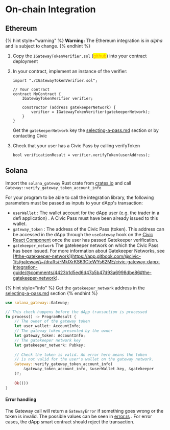 # On-chain Integration

## Ethereum

{% hint style="warning" %}
**Warning:** The Ethereum integration is in _alpha_ and is subject to change.
{% endhint %}

1. Copy the `IGatewayTokenVerifier.sol` (<mark style="color:orange;">github</mark>) into your contract deployment
2.  In your contract, implement an instance of the verifier:

    ```
    import "./IGatewayTokenVerifier.sol";

    // Your contract
    contract MyContract {
        IGatewayTokenVerifier verifier;

        constructor (address gatekeeperNetwork) {
            verifier = IGatewayTokenVerifier(gatekeeperNetwork);
        }
    }
    ```

    Get the `gatekeeperNetwork` key the [selecting-a-pass.md](selecting-a-pass.md "mention") <mark style="color:orange;"></mark> section or by contacting Civic
3.  Check that your user has a Civic Pass by calling verifyToken

    ```
    bool verificationResult = verifier.verifyToken(userAddress);
    ```

## Solana

Import the `solana_gateway` Rust crate from [crates.io](https://crates.io/crates/solana-gateway) and call     `Gateway::verify_gateway_token_account_info`

For your program to be able to call the integration library, the following parameters must be passed as inputs to your dApp's transaction:

* `userWallet` : The wallet account for the dApp user (e.g. the trader in a defi application) . A Civic Pass must have been already issued to this wallet.
* `gateway_token` : The address of the Civic Pass (token). This address can be accessed in the dApp through the `useGateway` hook on the [Civic React Component](../#ui-integration-civics-react-component)  once the user has passed Gatekeeper verification.
* `gatekeeper_network` The gatekeeper network on which the Civic Pass has been issued. For more information about Gatekeeper Networks, see [[#the-gatekeeper-network](how-it-works.md#the-gatekeeper-network "mention")](https://app.gitbook.com/@civic-1/s/gateway/\~/drafts/-MkIXrKS63CteWYs62ME/civic-gateway-dapp-integration-guide/@comments/4423b1d5ed6d47a5b47d93a6998dbe86#the-gatekeeper-network).

{% hint style="info" %}
Get the `gatekeeper_network` address in the [selecting-a-pass.md](selecting-a-pass.md "mention") section
{% endhint %}

```rust
use solana_gateway::Gateway;

// This check happens before the dApp transaction is processed
fn process() -> ProgramResult {
    // The owner of the gateway token
    let user_wallet: AccountInfo;
    // The gateway token presented by the owner
    let gateway_token: AccountInfo;
    // The gatekeeper network key
    let gatekeeper_network: Pubkey;
    
    // Check the token is valid. An error here means the token 
    // is not valid for the user's wallet on the gateway network.
    Gateway::verify_gateway_token_account_info(
        &gateway_token_account_info, &userWallet.key, &gatekeeper
    )?;
    
    Ok(())
}
```

#### Error handling

The Gateway call will return a `GatewayError` if something goes wrong or the token is invalid. The possible values can be seen in [error.rs](https://github.com/identity-com/on-chain-identity-gateway/blob/develop/solana/integration-lib/src/error.rs) . For error cases, the dApp smart contract should reject the transaction.

